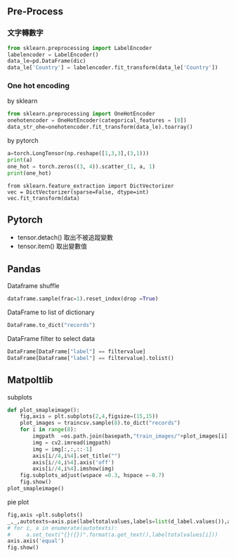 ## Pre-Process
### 文字轉數字
``` python
from sklearn.preprocessing import LabelEncoder
labelencoder = LabelEncoder()
data_le=pd.DataFrame(dic)
data_le['Country'] = labelencoder.fit_transform(data_le['Country'])
```
### One hot encoding
by sklearn
```python
from sklearn.preprocessing import OneHotEncoder
onehotencoder = OneHotEncoder(categorical_features = [0])
data_str_ohe=onehotencoder.fit_transform(data_le).toarray()
```
by pytorch
``` python
a=torch.LongTensor(np.reshape([1,3,3],(3,1)))
print(a)
one_hot = torch.zeros((3, 4)).scatter_(1, a, 1)
print(one_hot)
```
```
from sklearn.feature_extraction import DictVectorizer
vec = DictVectorizer(sparse=False, dtype=int)
vec.fit_transform(data)
```
## Pytorch
- tensor.detach() 取出不被追蹤變數
- tensor.item() 取出變數值
## Pandas
Dataframe shuffle
``` Python
dataframe.sample(frac=1).reset_index(drop =True)
```
DataFrame to list of dictionary
``` Python
DataFrame.to_dict("records")
```
DataFrame filter to select data
``` Python
DataFrame[DataFrame["label"] == filtervalue]
DataFrame[DataFrame["label"] == filtervalue].tolist()
```
## Matpoltlib
subplots
``` Python
def plot_smapleimage():
    fig,axis = plt.subplots(2,4,figsize=(15,15))
    plot_images = traincsv.sample(8).to_dict("records")
    for i in range(8):
        imgpath  =os.path.join(basepath,"train_images/"+plot_images[i]["image_id"])
        img = cv2.imread(imgpath)
        img = img[:,:,::-1]
        axis[i//4,i%4].set_title("")
        axis[i//4,i%4].axis('off')
        axis[i//4,i%4].imshow(img)
    fig.subplots_adjust(wspace =0.3, hspace =-0.7)
    fig.show()
plot_smapleimage()
```
pie plot
``` Python
fig,axis =plt.subplots()
_,_,autotexts=axis.pie(labeltotalvalues,labels=list(d_label.values()),autopct = '%1.1f%%',shadow=True)
# for i, a in enumerate(autotexts):
#     a.set_text("{}({})".format(a.get_text(),labeltotalvalues[i]))
axis.axis('equal')
fig.show()
```